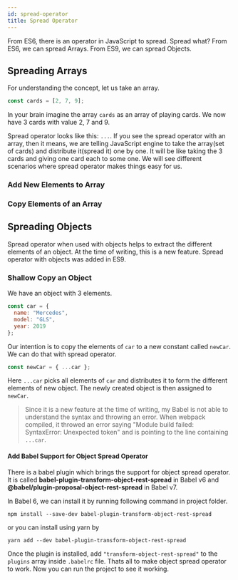 ```yaml
---
id: spread-operator
title: Spread Operator
---
```


From ES6, there is an operator in JavaScript to spread. Spread what? From ES6, we can spread Arrays. From ES9, we can spread Objects.

## Spreading Arrays

For understanding the concept, let us take an array.

```javascript
const cards = [2, 7, 9];
```

In your brain imagine the array `cards` as an array of playing cards. We now have 3 cards with value 2, 7 and 9.

Spread operator looks like this: `...`. If you see the spread operator with an array, then it means, we are telling JavaScript engine to take the array(set of cards) and distribute it(spread it) one by one. It will be like taking the 3 cards and giving one card each to some one. We will see different scenarios where spread operator makes things easy for us.

### Add New Elements to Array

### Copy Elements of an Array

## Spreading Objects

Spread operator when used with objects helps to extract the different elements of an object. At the time of writing, this is a new feature. Spread operator with objects was added in ES9.

### Shallow Copy an Object

We have an object with 3 elements.

```javascript
const car = {
  name: "Mercedes",
  model: "GLS",
  year: 2019
};
```

Our intention is to copy the elements of `car` to a new constant called `newCar`. We can do that with spread operator.

```javascript
const newCar = { ...car };
```

Here `...car` picks all elements of `car` and distributes it to form the different elements of new object. The newly created object is then assigned to `newCar`.

> Since it is a new feature at the time of writing, my Babel is not able to understand the syntax and throwing an error. When webpack compiled, it throwed an error saying "Module build failed: SyntaxError: Unexpected token" and is pointing to the line containing `...car`.

#### Add Babel Support for Object Spread Operator

There is a babel plugin which brings the support for object spread operator. It is called **babel-plugin-transform-object-rest-spread** in Babel v6 and **@babel/plugin-proposal-object-rest-spread** in Babel v7.

In Babel 6, we can install it by running following command in project folder.

```
npm install --save-dev babel-plugin-transform-object-rest-spread
```

or you can install using yarn by

```
yarn add --dev babel-plugin-transform-object-rest-spread
```

Once the plugin is installed, add `"transform-object-rest-spread"` to the `plugins` array inside `.babelrc` file. Thats all to make object spread operator to work. Now you can run the project to see it working.
